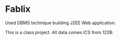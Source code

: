 # Fablix
Used DBMS technique building J2EE Web application.

This is a class project. All data comes ICS from 122B.
